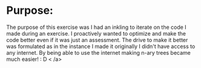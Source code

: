 <h1> Purpose: </h1>
<p>
The purpose of this exercise was I had an inkling to iterate on the code I made during an exercise. I proactively wanted to optimize and make the code better even if it was just an assessment. The drive to make it better was formulated as in the instance I made it originally I didn't have access to any internet. By being able to use the internet making n-ary trees became much easier! : D <
/a>

